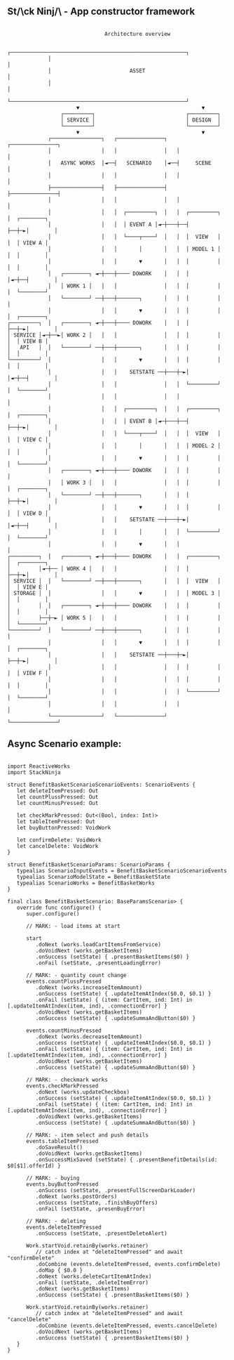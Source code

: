                   
St/\ck Ninj/\ - App constructor framework
-------------------------------------------

<pre><code>                                   
                               Architecture overview

             ┌────────────────────────────────────────────────────────┐
             │                                                        │
             │                         ASSET                          │
             │                                                        │
             └────────────────────────────────────────────────────────┘
                      ▼                                       ▼
                 ┌─────────┐                             ┌─────────┐
                 │ SERVICE │                             │ DESIGN  │
                 └─────────┘                             └─────────┘
                      ▼                                       ▼
             ┌────────────────┐   ┌───────────────┐   ┌───────────────┐
             │                │   │               │   │               │
             │   ASYNC WORKS  │◄──┤   SCENARIO    │◄──┤     SCENE     │
             │                │   │               │   │               │
             ├────────────────┤   ├───────────────┤   ├───────────────┤
             │                │   │               │   │               │
             │                │   │  ┌─────────┐  │   │  ┌─────────┐  │  ┌────────┐
             │                │   │  │ EVENT A │◄─┼───┼──┤         ├──┼─►│        │
             │                │   │  └────┬────┘  │   │  │  VIEW   │  │  │ VIEW A │
             │                │   │       │       │   │  │ MODEL 1 │  │  │        │
             │                │   │       ▼       │   │  │         │  │  │        │
             │   ┌────────┐ ◄─┼───┼──── DOWORK    │   │  │         │◄─┼──┤        │
             │   │ WORK 1 │   │   │               │   │  │         │  │  └────────┘
             │   └────────┘ ──┼───┼───────┐       │   │  │         │  │            
             │                │   │       ▼       │   │  │         │  │  ┌────────┐
┌─────────┐  │   ┌────────┐ ◄─┼───┼──── DOWORK    │   │  │         ├──┼─►│        │
│ SERVICE │◄─┼──►│ WORK 2 │   │   │               │   │  │         │  │  │ VIEW B │
│   API   │  │   └────────┘ ──┼───┼───────┐       │   │  │         │  │  │        │
└─────────┘  │                │   │       ▼       │   │  │         │  │  │        │
             │                │   │    SETSTATE ──┼───┼─►│         │◄─┼──┤        │
             │                │   │               │   │  └─────────┘  │  └────────┘
             │                │   │               │   │               │            
             │                │   │  ┌─────────┐  │   │  ┌─────────┐  │  ┌────────┐
             │                │   │  │ EVENT B │◄─┼───┼──┤         ├──┼─►│        │
             │                │   │  └────┬────┘  │   │  │  VIEW   │  │  │ VIEW C │
             │                │   │       │       │   │  │ MODEL 2 │  │  │        │
             │                │   │       ▼       │   │  │         │  │  └────────┘
             │   ┌────────┐ ◄─┼───┼──── DOWORK    │   │  │         │  │            
             │   │ WORK 3 │   │   │               │   │  │         │  │  ┌────────┐
             │   └────────┘ ──┼───┼───────┐       │   │  │         ├──┼─►│        │
             │                │   │       ▼       │   │  │         │  │  │ VIEW D │
             │                │   │    SETSTATE ──┼───┼─►│         │◄─┼──┤        │
             │                │   │       │       │   │  └─────────┘  │  └────────┘
             │                │   │       ▼       │   │               │            
┌─────────┐  │   ┌────────┐ ◄─┼───┼──── DOWORK    │   │  ┌─────────┐  │  ┌────────┐
│         │◄─┼── │ WORK 4 │   │   │               │   │  │         ├──┼─►│        │
│ SERVICE │  │   └────────┘ ──┼───┼───────┐       │   │  │  VIEW   │  │  │ VIEW E │
│ STORAGE │  │                │   │       ▼       │   │  │ MODEL 3 │  │  │        │
│         │  │   ┌────────┐ ◄─┼───┼──── DOWORK    │   │  │         │  │  │        │
│         ├──┼─► │ WORK 5 │   │   │               │   │  │         │  │  └────────┘
└─────────┘  │   └────────┘ ──┼───┼───────┐       │   │  │         │  │            
             │                │   │       ▼       │   │  │         │  │  ┌────────┐
             │                │   │    SETSTATE ──┼───┼─►│         ├──┼─►│        │
             │                │   │               │   │  │         │  │  │ VIEW F │
             │                │   │               │   │  │         │  │  │        │
             │                │   │               │   │  └─────────┘  │  └────────┘
             │                │   │               │   │               │            
             └────────────────┘   └───────────────┘   └───────────────┘             
</code></pre>                                                                                        
             
             
Async Scenario example:
-----------------------
<pre><code>      
import ReactiveWorks
import StackNinja

struct BenefitBasketScenarioScenarioEvents: ScenarioEvents {
   let deleteItemPressed: Out<Int>
   let countPlussPressed: Out<Int>
   let countMinusPressed: Out<Int>

   let checkMarkPressed: Out<(Bool, index: Int)>
   let tableItemPressed: Out<Int>
   let buyButtonPressed: VoidWork

   let confirmDelete: VoidWork
   let cancelDelete: VoidWork
}

struct BenefitBasketScenarioParams<Asset: AssetProtocol>: ScenarioParams {
   typealias ScenarioInputEvents = BenefitBasketScenarioScenarioEvents
   typealias ScenarioModelState = BenefitBasketState
   typealias ScenarioWorks = BenefitBasketWorks<Asset>
}

final class BenefitBasketScenario<Asset: AssetProtocol>: BaseParamsScenario<BenefitBasketScenarioParams<Asset>> {
   override func configure() {
      super.configure()

      // MARK: - load items at start
      
      start
         .doNext (works.loadCartItemsFromService)
         .doVoidNext (works.getBasketItems)
         .onSuccess (setState) { .presentBasketItems($0) }
         .onFail (setState, .presentLoadingError)

      // MARK: - quantity count change
      events.countPlussPressed
         .doNext (works.increaseItemAmount)
         .onSuccess (setState) { .updateItemAtIndex($0.0, $0.1) }
         .onFail (setState) { (item: CartItem, ind: Int) in [.updateItemAtIndex(item, ind), .connectionError] }
         .doVoidNext (works.getBasketItems)
         .onSuccess (setState) { .updateSummaAndButton($0) }

      events.countMinusPressed
         .doNext (works.decreaseItemAmount)
         .onSuccess (setState) { .updateItemAtIndex($0.0, $0.1) }
         .onFail (setState) { (item: CartItem, ind: Int) in [.updateItemAtIndex(item, ind), .connectionError] }
         .doVoidNext (works.getBasketItems)
         .onSuccess (setState) { .updateSummaAndButton($0) }

      // MARK: - checkmark works
      events.checkMarkPressed
         .doNext (works.updateCheckbox)
         .onSuccess (setState) { .updateItemAtIndex($0.0, $0.1) }
         .onFail (setState) { (item: CartItem, ind: Int) in [.updateItemAtIndex(item, ind), .connectionError] }
         .doVoidNext (works.getBasketItems)
         .onSuccess (setState) { .updateSummaAndButton($0) }

      // MARK: - item select and push details
      events.tableItemPressed
         .doSaveResult()
         .doVoidNext (works.getBasketItems)
         .onSuccessMixSaved (setState) { .presentBenefitDetails(id: $0[$1].offerId) }

      // MARK: - buying
      events.buyButtonPressed
         .onSuccess (setState, .presentFullScreenDarkLoader)
         .doNext (works.postOrders)
         .onSuccess (setState, .finishBuyOffers)
         .onFail (setState, .presenBuyError)
      
      // MARK: - deleting
      events.deleteItemPressed
         .onSuccess (setState, .presentDeleteAlert)

      Work.startVoid.retainBy(works.retainer)
         // catch index at "deleteItemPressed" and await "confirmDelete"
         .doCombine (events.deleteItemPressed, events.confirmDelete)
         .doMap { $0.0 }
         .doNext (works.deleteCartItemAtIndex)
         .onFail (setState, .deleteItemError)
         .doNext (works.getBasketItems)
         .onSuccess (setState) { .presentBasketItems($0) }

      Work.startVoid.retainBy(works.retainer)
         // catch index at "deleteItemPressed" and await "cancelDelete"
         .doCombine (events.deleteItemPressed, events.cancelDelete)
         .doVoidNext (works.getBasketItems)
         .onSuccess (setState) { .presentBasketItems($0) }
   }
}
</code></pre>
             
